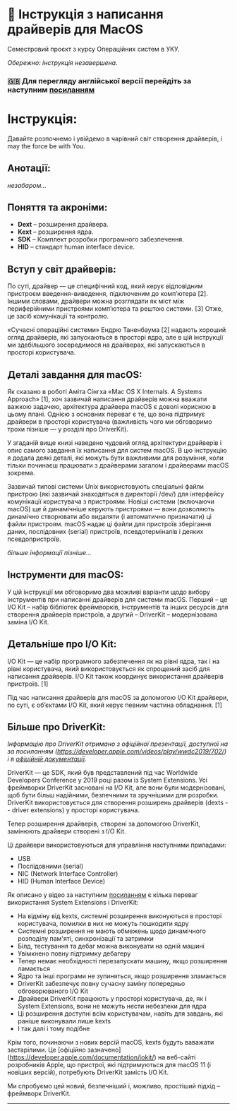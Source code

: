 # :mage: Інструкція з написання драйверів для MacOS
Семестровий проєкт з курсу Операційних систем в УКУ.

*Обережно: інструкція незавершена.*

### :uk: Для перегляду англійської версії перейдіть за наступним [посиланням](README.md)

# Інструкція:
Давайте розпочнемо і увійдемо в чарівний світ створення драйверів, і may the force be with You.

## Анотації:
*незабаром...*

## Поняття та акроніми:
* **Dext** – розширення драйвера.
* **Kext** – розширення ядра.
* **SDK** – Комплект розробки програмного забезпечення.
* **HID** – стандарт human interface device.

## Вступ у світ драйверів:
По суті, драйвер — це специфічний код, який керує відповідним пристроєм введення-виведення, підключеним до комп’ютера [2].
Іншими словами, драйвери можна розглядати як міст між периферійними пристроями комп’ютера та рештою системи. [3]
Отже, це засіб комунікації та контролю.
 
«Сучасні операційні системи» Ендрю Таненбаума [2] надають хороший огляд драйверів, які запускаються в просторі ядра, 
але в цій інструкції ми здебільшого зосередимося на драйверах, які запускаються в просторі користувача.

## Деталі завдання для macOS:
Як сказано в роботі Аміта Сінгха «Mac OS X Internals. A Systems Approach» [1], 
хоч зазвичай написання драйверів можна вважати важкою задачею, 
архітектура драйвера macOS є доволі корисною в цьому плані. 
Однією з основних переваг є те, що вона підтримує драйвери в просторі користувача 
(важливість чого ми обговоримо трохи пізніше –– у розділі про DriverKit).

У згаданій вище книзі наведено чудовий огляд архітектури драйверів і опис самого завдання їх написання для систем macOS.
В цю інструкцію я додала деякі деталі, які можуть бути важливими для розуміння, коли тільки починаєш працювати
з драйверами загалом і драйверами macOS зокрема.

Зазвичай типові системи Unix використовують спеціальні файли пристрою (які зазвичай знаходяться в директорії /dev/)
для інтерфейсу комунікації користувача з пристроями. Новіші системи (включаючи macOS) ще й динамічніше керують пристроями ––
вони дозволяють динамічно створювати або видаляти (і автоматично призначати) ці файли пристроям.
macOS надає ці файли для пристроїв зберігання даних, послідовних (serial) пристроїв, псевдотерміналів і деяких псевдопристроїв.

*більше інформації пізніше...*

## Інструменти для macOS:
У цій інструкції ми обговоримо два можливі варіанти щодо вибору інструментів при написанні драйверів для
системи macOS. Перший – це I/O Kit – набір бібліотек фреймворків, інструментів та інших ресурсів для
створення драйверів пристроїв, а другий – DriverKit – модернізована заміна I/O Kit.

## Детальніше про I/O Kit:
I/O Kit — це набір програмного забезпечення як на рівні ядра, так і на рівні користувача, 
який використовується як спрощений засіб для написання драйверів. 
I/O Kit також координує використання драйверів пристроїв. [1]

Під час написання драйверів для macOS за допомогою I/O Kit драйвери, по суті, є об’єктами I/O Kit, який керує певним
частина обладнання. [1] 

## Більше про DriverKit:
*Інформацію про DriverKit отримано з офіційної презентації, доступної на
за посиланням (https://developer.apple.com/videos/play/wwdc2019/702/) і в
[офіційній документації](https://developer.apple.com/documentation/driverkit).*

DriverKit — це SDK, який був представлений під час Worldwide Developers Conference у 2019 році разом із System Extensions. 
Усі фреймворки DriverKit засновані на I/O Kit, але вони були модернізовані, щоб бути більш надійними,
безпечними та зручнішими для розробки. 
DriverKit використовується для створення розширень драйверів (dexts -- driver extensions) у просторі користувача.

Тепер розширення драйверів, створені за допомогою DriverKit, замінюють драйвери створені з I/O Kit.

Ці драйвери використовуються для управління наступними приладами:
* USB
* Послідовними (serial)
* NIC (Network Interface Controller)
* HID (Human Interface Device)

Як описано у відео за наступним [посиланням](https://developer.apple.com/videos/play/wwdc2019/702/)
є кілька переваг використання System Extensions і DriverKit:
* На відміну від kexts, системні розширення виконуються в просторі користувача, помилки в них не можуть пошкодити ядру
* Системні розширення не мають обмежень щодо динамічного розподілу пам'яті, синхронізації та затримки
* Білд, тестування та дебаг можна виконувати на одній машині
* Увімкнено повну підтримку дебагеру
* Тепер немає необхідності перезапускати машину, якщо розширення ламається
* Ядро та інші програми не зупиняться, якщо розширення зламається
* DriverKit забезпечує повну сучасну заміну попередньо обговорюваного I/O Kit
* Драйвери DriverKit працюють у просторі користувача, де, як і System Extensions, вони не можуть нести небезпеки для ядра
* Ці розширення доступні всім користувачам, навіть для завдань, які раніше виконували лише kexts
* І так далі і тому подібне

Крім того, починаючи з нових версій macOS, kexts будуть ваважати застарілими.
Це [офіційно зазначено] (https://developer.apple.com/documentation/iokit/) на веб-сайті розробників Apple,
що пристрої, які підтримуються для macOS 11 (і новіших версій), потребують DriverKit замість I/O Kit.

Ми спробуємо цей новий, безпечніший і, можливо, простіший підхід – фреймворк DriverKit.

---